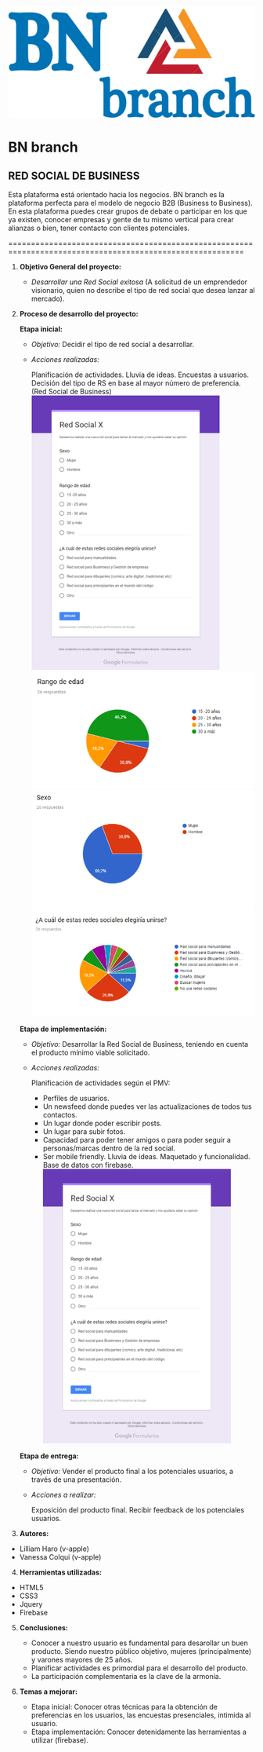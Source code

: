 ![LOGO](assets/images/logo1.png)

# BN branch

## RED SOCIAL DE BUSINESS

Esta plataforma está orientado hacia los negocios. BN branch es la plataforma perfecta para el modelo de negocio B2B (Business to Business).
En esta plataforma puedes crear grupos de debate o participar en los que ya existen, conocer empresas y gente de tu mismo vertical para crear alianzas o bien, tener contacto con clientes potenciales.

==========================================================================================================

1. **Objetivo General del proyecto:**
   - *Desarrollar una Red Social exitosa* (A solicitud de un emprendedor visionario, quien no describe el tipo de red social que desea lanzar al mercado).

2. **Proceso de desarrollo del proyecto:**

   **Etapa inicial:**
   - *Objetivo:* Decidir el tipo de red social a desarrollar.
   - *Acciones realizadas:*

     Planificación de actividades.
     Lluvia de ideas.
     Encuestas a usuarios.
     Decisión del tipo de RS en base al mayor número de preferencia.(Red Social de Business)
     ![LOGO](assets/images/encuesta.png)
     ![LOGO](assets/images/grafico-rango_de_edades.png)![LOGO](assets/images/grafico-sexo.png)![LOGO](assets/images/grafico-opciones-redes-sociales.png)

   **Etapa de implementación:**
   - *Objetivo:* Desarrollar la Red Social de Business, teniendo en cuenta el producto mínimo viable solicitado.
   - *Acciones realizadas:*

     Planificación de actividades según el PMV:
     - Perfiles de usuarios.
     - Un newsfeed donde puedes ver las actualizaciones de todos tus contactos.
     - Un lugar donde poder escribir posts.
     - Un lugar para subir fotos.
     - Capacidad para poder tener amigos o para poder seguir a personas/marcas dentro de la red social.
     - Ser mobile friendly.
     Lluvia de ideas.
     Maquetado y funcionalidad.
     Base de datos con firebase.
    ![LOGO](assets/images/encuesta.png)

    **Etapa de entrega:**
   - *Objetivo:* Vender el producto final a los potenciales usuarios, a través de una presentación.
   - *Acciones a realizar:*

     Exposición del producto final.
     Recibir feedback de los potenciales usuarios.

3. **Autores:**

  - Lilliam Haro (v-apple)
  - Vanessa Colqui (v-apple)

4. **Herramientas utilizadas:**

  - HTML5
  - CSS3
  - Jquery
  - Firebase

5. **Conclusiones:**
   - Conocer a nuestro usuario es fundamental para desarollar un buen producto. Siendo nuestro público objetivo, mujeres (principalmente) y varones mayores de 25 años.
   - Planificar actividades es primordial para el desarrollo del producto.
   - La participación complementaria es la clave de la armonía.


6. **Temas a mejorar:**
   - Etapa inicial: Conocer otras técnicas para la obtención de preferencias en los usuarios, las encuestas presenciales, intimida al usuario.
   - Etapa implementación: Conocer detenidamente las herramientas a utilizar (firebase).